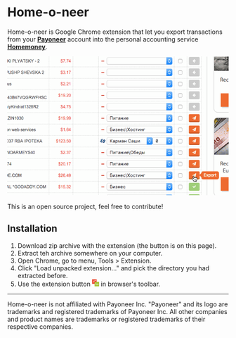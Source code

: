 # Home-o-neer

Home-o-neer is Google Chrome extension that let you export transactions from your **[Payoneer](https://www.payoneer.com/)** account into the personal accounting service **[Homemoney](https://www.homemoney.ua/)**.

![Home-o-neer demo](/screenshot.gif?raw=true)

This is an open source project, feel free to contribute!

## Installation

1. Download zip archive with the extension (the button is on this page).
2. Extract teh archive somewhere on your computer.
3. Open Chrome, go to menu, Tools > Extension.
4. Click "Load unpacked extension..." and pick the directory you had extracted before.
5. Use the extension button ![](/resources/icon-16.png?raw=true) in browser's toolbar.

---

Home-o-neer is not affiliated with Payoneer Inc.
"Payoneer" and its logo are trademarks and registered trademarks of Payoneer Inc. All other companies and product names are trademarks or registered trademarks of their respective companies.